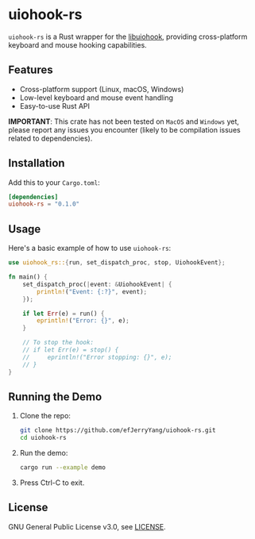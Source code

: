 # uiohook-rs

`uiohook-rs` is a Rust wrapper for the [libuiohook](https://github.com/kwhat/libuiohook), providing cross-platform keyboard and mouse hooking capabilities.

## Features

- Cross-platform support (Linux, macOS, Windows)
- Low-level keyboard and mouse event handling
- Easy-to-use Rust API

**IMPORTANT**: This crate has not been tested on `MacOS` and `Windows` yet, please report any issues you encounter (likely to be compilation issues related to dependencies).

## Installation

Add this to your `Cargo.toml`:

```toml
[dependencies]
uiohook-rs = "0.1.0"
```

## Usage

Here's a basic example of how to use `uiohook-rs`:

```rust
use uiohook_rs::{run, set_dispatch_proc, stop, UiohookEvent};

fn main() {
    set_dispatch_proc(|event: &UiohookEvent| {
        println!("Event: {:?}", event);
    });

    if let Err(e) = run() {
        eprintln!("Error: {}", e);
    }

    // To stop the hook:
    // if let Err(e) = stop() {
    //     eprintln!("Error stopping: {}", e);
    // }
}
```

## Running the Demo

1. Clone the repo:

   ```sh
   git clone https://github.com/efJerryYang/uiohook-rs.git
   cd uiohook-rs
   ```

2. Run the demo:

   ```sh
   cargo run --example demo
   ```

3. Press Ctrl-C to exit.

## License

GNU General Public License v3.0, see [LICENSE](LICENSE).
